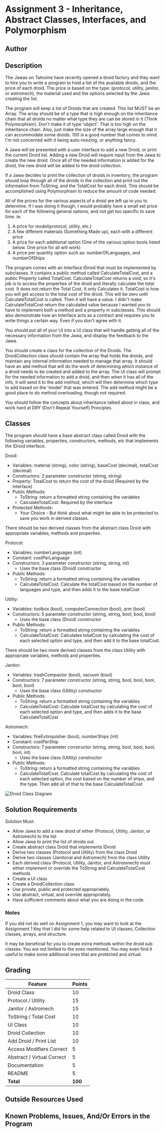 # Assignment 3 - Inheritance, Abstract Classes, Interfaces, and Polymorphism

## Author



## Description

The Jawas on Tatooine have recently opened a droid factory and they want to hire you to write a program to hold a list of the available droids, and the price of each droid. The price is based on the type: (protocol, utility, janitor, or astromech), the material used and the options selected by the Jawa creating the list.

The program will keep a list of Droids that are created. This list MUST be an Array. The array should be of a type that is high enough on the inheritance chain that all droids no matter what type they are can be stored in it (Think Polymorphism). Don't make it of type 'object'. That is too high on the inheritance chain. Also, just make the size of the array large enough that it can accommodate some droids. 100 is a good number that comes to mind. I'm not concerned with it being auto-resizing, or anything fancy.

A Jawa will be presented with a user interface to add a new Droid, or print the current Droid list. Adding a new Droid will require input from the Jawa to create the new droid. Once all of the needed information is added for the droid, the new droid will be added to the droid collection.

If a Jawa decides to print the collection of droids in inventory, the program should loop through all of the droids in the collection and print out the information from ToString, and the TotalCost for each droid. This should be accomplished using Polymorphism to reduce the amount of code needed.

All of the prices for the various aspects of a droid are left up to you to determine. If I was doing it though, I would probably have a small set price for each of the following general options, and not get too specific to save time. ie:
1. A price for model(protocol, utility, etc.)
2. A few different materials (Something Made up), each with a different price
3. A price for each additional option (One of the various option bools listed below. One price for all will work)
4. A price per quantity option such as: numberOfLanguages, and numberOfShips

The program comes with an Interface IDroid that must be implemented by subclasses. It contains a public method called CalculateTotalCost, and a public Property called TotalCost. CalculateTotalCost returns a void, so it's job is to access the properties of the droid and literally calculate the total cost. It does not return the Total Cost. It only Calculates it.
TotalCost is how you will get access to the total cost of the droid. This will be zero until CalculateTotalCost is called. Then it will have a value.
I didn't make CalculateTotalCost return the calculated value because I wanted you to have to implement both a method and a property in subclasses. This should also demonstrate how an Interface acts as a contract and requires you to write things a certain way. Even if you don't agree with it.

You should put all of your UI into a UI class that will handle getting all of the necessary information from the Jawa, and display the feedback to the Jawa.

You should create a class for the collection of the Droids. The DroidCollection class should contain the array that holds the droids, and maintain any internal information needed to manage that array. It should have an add method that will do the work of determining which instance of a droid needs to be created and added to the array. The UI class will prompt for the needed information to add a droid, and then when it has all of the info, it will send it to the add method, which will then determine which type to add based on the 'model' that was entered. The add method might be a good place to do method overloading, though not required.

You should follow the concepts about inheritance talked about in class, and work hard at DRY (Don't Repeat Yourself) Principles.

## Classes

The program should have a base abstract class called Droid with the following variables, properties, constructors, methods, etc that implements the IDroid interface.

Droid:

* Variables: material (string), color (string), baseCost (decimal), totalCost (decimal)
* Constructors: 2 parameter constructor (string, string)
* Property: TotalCost to return the cost of the droid (Required by the interface)
* Public Methods:
	* ToString: return a formatted string containing the variables
	* CalculateTotalCost: Required by the interface
* Protected Methods:
	* Your Choice - But think about what might be able to be protected to save you work in derived classes.

There should be two derived classes from the abstract class Droid with appropriate variables, methods and properties.

Protocol:

* Variables: numberLanguages (int)
* Constant: costPerLanguage
* Constructors: 3 parameter constructor (string, string, int)
	* Uses the base class (Droid) constructor
* Public Methods:
	* ToString: return a formatted string containing the variables
	* CalculateTotalCost: Calculate the totalCost based on the number of languages and type, and then adds it to the base totalCost

Utility:

* Variables: toolbox (bool), computerConnection (bool), arm (bool)
* Constructors: 5 parameter constructor (string, string, bool, bool, bool)
	* Uses the base class (Droid) constructor
* Public Methods:
	* ToString: return a formatted string containing the variables
	* CalculateTotalCost: Calculates totalCost by calculating the cost of each selected option and type, and then add it to the base totalCost.

There should be two more derived classes from the class Utility with appropriate variables, methods and properties.

Janitor:

* Variables: trashCompactor (bool), vacuum (bool)
* Constructors: 7 parameter constructor (string, string, bool, bool, bool, bool, bool)
	* Uses the base class (Utility) constructor
* Public Methods:
	* ToString: return a formatted string containing the variables
	* CalculateTotalCost: Calculate totalCost by calculating the cost of each selected option and type, and then adds it to the base CalculateTotalCost

Astromech:

* Variables: fireExtinquisher (bool), numberShips (int)
* Constant: costPerShip
* Constructors: 7 parameter constructor (string, string, bool, bool, bool, bool, int)
	* Uses the base class (Utility) constructor
* Public Methods:
	* ToString: return a formatted string containing the variables
	* CalculateTotalCost: Calculate totalCost by calculating the cost of each selected option, the cost based on the number of ships, and the type. Then add all of that to the base CalculateTotalCost

![Droid Class Diagram](http://barnesbrothers.homeserver.com/cis237/assignmentImages/DroidClassDiagram.jpg "Droid Class Diagram")

## Solution Requirements

Solution Must:

* Allow Jawa to add a new droid of either (Protocol, Utility, Janitor, or Astromech) to the list
* Allow Jawa to print the list of droids out.
* Create abstract class Droid that implements IDroid
* Derive two classes (Protocol and Utility) from the class Droid
* Derive two classes (Janitorial and Astromech) from the class Utility
* Each derived class (Protocol, Utility, Janitor, and Astromnech) must either implement or override the ToString and CalculateTotalCost methods
* Create a UI class
* Create a DroidCollection class
* Use private, public and protected appropriately.
* Use abstract, virtual, and override appropriately.
* Have sufficient comments about what you are doing in the code.

### Notes

If you did not do well on Assignment 1, you may want to look at the Assignment 1 Key that I did for some help related to UI classes, Collection classes, arrays, and structure.

It may be beneficial for you to create extra methods within the droid sub classes. You are not limited to the ones mentioned. You may even find it useful to make some additional ones that are protected and virtual.

## Grading
| Feature                    | Points |
| -------------------------- | ------ |
| Droid Class                | 10     |
| Protocol / Utility         | 15     |
| Janitor / Astromech        | 15     |
| ToString / Total Cost      | 10     |
| UI Class                   | 10     |
| Droid Collection           | 10     |
| Add Droid / Print List     | 10     |
| Access Modifiers Correct   | 5      |
| Abstract / Virtual Correct | 5      |
| Documentation              | 5      |
| README                     | 5      |
| **Total**                  | **100**|

## Outside Resources Used



## Known Problems, Issues, And/Or Errors in the Program



